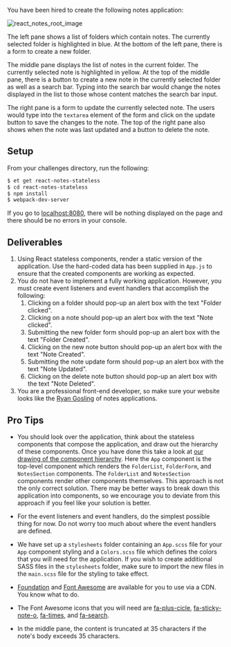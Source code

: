You have been hired to create the following notes application:

![react_notes_root_image][react_notes_root_image]

The left pane shows a list of folders which contain notes.
The currently selected folder is highlighted in blue.
At the bottom of the left pane, there is a form to create a new folder.

The middle pane displays the list of notes in the current folder.
The currently selected note is highlighted in yellow.
At the top of the middle pane, there is a button to create a new note in the currently selected folder as well as a search bar.
Typing into the search bar would change the notes displayed in the list to those whose content matches the search bar input.

The right pane is a form to update the currently selected note.
The users would type into the `textarea` element of the form and click on the update button to save the changes to the note.
The top of the right pane also shows when the note was last updated and a button to delete the note.

## Setup
From your challenges directory, run the following:

```sh
$ et get react-notes-stateless
$ cd react-notes-stateless
$ npm install
$ webpack-dev-server
```
If you go to [localhost:8080][localhost-8080], there will be nothing displayed on the page and there should be no errors in your console.

## Deliverables
1. Using React stateless components, render a static version of the application. Use the hard-coded data has been supplied in `App.js` to ensure that the created components are working as expected.
2. You do not have to implement a fully working application. However, you must create event listeners and event handlers that accomplish the following:
    1. Clicking on a folder should pop-up an alert box with the text "Folder clicked".
    2. Clicking on a note should pop-up an alert box with the text "Note clicked".
    3. Submitting the new folder form should pop-up an alert box with the text "Folder Created".
    4. Clicking on the new note button should pop-up an alert box with the text "Note Created".
    5. Submitting the note update form should pop-up an alert box with the text "Note Updated".
    6. Clicking on the delete note button should pop-up an alert box with the text "Note Deleted".
3. You are a professional front-end developer, so make sure your website looks like the [Ryan Gosling][html-vs-html-css] of notes applications.

## Pro Tips
* You should look over the application, think about the stateless components that
    compose the application, and draw out the hierarchy of these components.
    Once you have done this take a look at [our drawing of the component
    hierarchy][react_notes_component_hierarchy].  Here the `App` component is
    the top-level component which renders the `FolderList`, `FolderForm`, and
    `NotesSection` components.  The `FolderList` and `NotesSection` components
    render other components themselves.  This approach is not the only correct
    solution.  There may be better ways to break down this application into
    components, so we encourage you to deviate from this approach if you feel
    like your solution is better.

* For the event listeners and event handlers, do the simplest possible thing for now. Do not worry too much about where the event handlers are defined.
* We have set up a `stylesheets` folder containing an `App.scss` file for your `App` component styling and a `Colors.scss` file which defines the colors that you will need for the application. If you wish to create additional SASS files in the `stylesheets` folder, make sure to import the new files in the `main.scss` file for the styling to take effect.
* [Foundation][foundation] and [Font Awesome][font-awesome] are available for you to use via a CDN. You know what to do.
* The Font Awesome icons that you will need are [fa-plus-cicle][fa-plus-circle], [fa-sticky-note-o][fa-sticky-note-o], [fa-times][fa-times], and [fa-search][fa-search].
* In the middle pane, the content is truncated at 35 characters if the note's body exceeds 35 characters.

[fa-plus-circle]: http://fortawesome.github.io/Font-Awesome/icon/plus-circle/
[fa-sticky-note-o]: http://fortawesome.github.io/Font-Awesome/icon/sticky-note-o/
[fa-search]: http://fortawesome.github.io/Font-Awesome/icon/search/
[fa-times]: http://fortawesome.github.io/Font-Awesome/icon/times/
[font-awesome]: http://fortawesome.github.io/Font-Awesome/
[foundation]: http://foundation.zurb.com/
[html-vs-html-css]: https://pbs.twimg.com/media/CF_v2j4VEAADvhP.jpg
[localhost-8080]: http://localhost:8080
[react_notes_root_image]: https://s3.amazonaws.com/horizon-production/images/react_notes.png
[react_notes_component_hierarchy]: https://s3.amazonaws.com/horizon-production/images/react_notes_component_hierarchy.png

